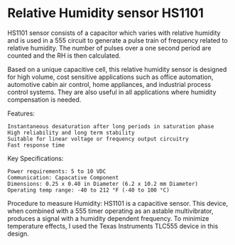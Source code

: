# Relative Humidity sensor HS1101
HS1101 sensor consists of a capacitor which varies with relative humidity and is used in a 555 circuit to generate a pulse train of frequency related to relative humidity. The number of pulses over a one second period are counted and the RH is then calculated. 


Based on a unique capacitive cell, this relative humidity sensor is designed for high volume, cost sensitive applications such as office automation, automotive cabin air control, home appliances, and industrial process control systems. They are also useful in all applications where humidity compensation is needed.


Features:

    Instantaneous desaturation after long periods in saturation phase
    High reliability and long term stability
    Suitable for linear voltage or frequency output circuitry
    Fast response time

Key Specifications:

    Power requirements: 5 to 10 VDC
    Communication: Capacative Component
    Dimensions: 0.25 x 0.40 in Diameter (6.2 x 10.2 mm Diameter)
    Operating temp range: -40 to 212 °F (-40 to 100 °C)
    
Procedure to measure Humidity:
HS1101 is a capacitive sensor. This device, when combined with a 555 timer operating as an astable multivibrator, produces a signal with a humidity dependent frequency. To minimize temperature effects, I used  the Texas Instruments TLC555 device in this design. 
    
